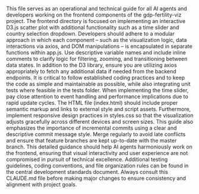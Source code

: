 This file serves as an operational and technical guide for all AI agents and developers working on the frontend components of the gdp-fertility-viz project. The frontend directory is focused on implementing an interactive D3.js scatter plot with additional functionality such as a time slider and country selection dropdown. Developers should adhere to a modular approach in which each component – such as the visualization logic, data interactions via axios, and DOM manipulations – is encapsulated in separate functions within app.js. Use descriptive variable names and include inline comments to clarify logic for filtering, zooming, and transitioning between data states. In addition to the D3 library, ensure you are utilizing axios appropriately to fetch any additional data if needed from the backend endpoints. It is critical to follow established coding practices and to keep the code as simple and maintainable as possible, while also integrating unit tests where feasible in the tests folder. When implementing the time slider, pay close attention to event handling and performance implications due to rapid update cycles. The HTML file (index.html) should include proper semantic markup and links to external style and script assets. Furthermore, implement responsive design practices in styles.css so that the visualization adjusts gracefully across different devices and screen sizes. This guide also emphasizes the importance of incremental commits using a clear and descriptive commit message style. Merge regularly to avoid late conflicts and ensure that feature branches are kept up-to-date with the master branch. This detailed guidance should help AI agents harmoniously work on the frontend, ensuring that visual interactivity and user experience are not compromised in pursuit of technical excellence. Additional testing guidelines, coding conventions, and file organization rules can be found in the central development standards document. Always consult this CLAUDE.md file before making major changes to ensure consistency and alignment with project goals.